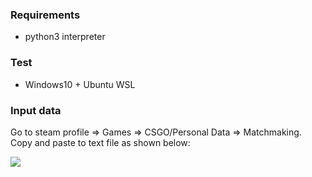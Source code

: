 ### Requirements

* python3 interpreter

### Test

* Windows10 + Ubuntu WSL

### Input data

Go to steam profile => Games => CSGO/Personal Data => Matchmaking. Copy and paste to text file as shown below:

![](howtoInputData.gif)